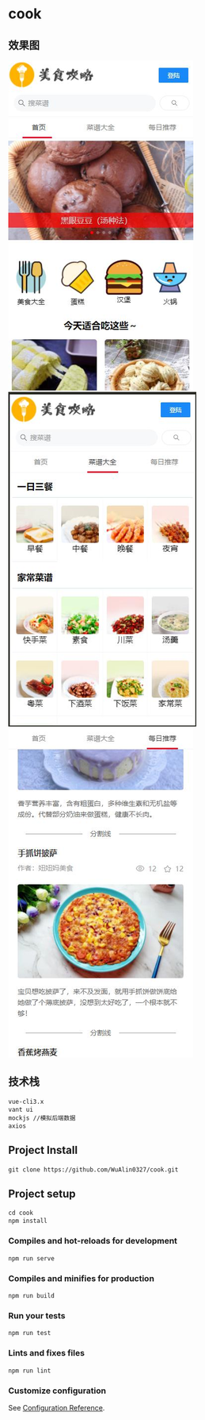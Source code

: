 # cook
## 效果图
![](README_files/1.jpg)
![](README_files/2.jpg)
![](README_files/3.jpg)

## 技术栈
```
vue-cli3.x
vant ui
mockjs //模拟后端数据
axios 
```
## Project Install
```
git clone https://github.com/WuAlin0327/cook.git
```

## Project setup
```
cd cook
npm install
```

### Compiles and hot-reloads for development
```
npm run serve
```

### Compiles and minifies for production
```
npm run build
```

### Run your tests
```
npm run test
```

### Lints and fixes files
```
npm run lint
```

### Customize configuration
See [Configuration Reference](https://cli.vuejs.org/config/).

